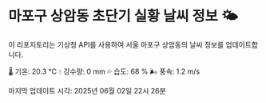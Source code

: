 
# 마포구 상암동 초단기 실황 날씨 정보 🌤️

이 리포지토리는 기상청 API를 사용하여 서울 마포구 상암동의 날씨 정보를 업데이트합니다. 

🌡️ 기온: 20.3 ℃
💧 강수량: 0 mm
💦 습도: 68 %
🌬️ 풍속: 1.2 m/s

마지막 업데이트 시각: 2025년 06월 02일 22시 26분    
